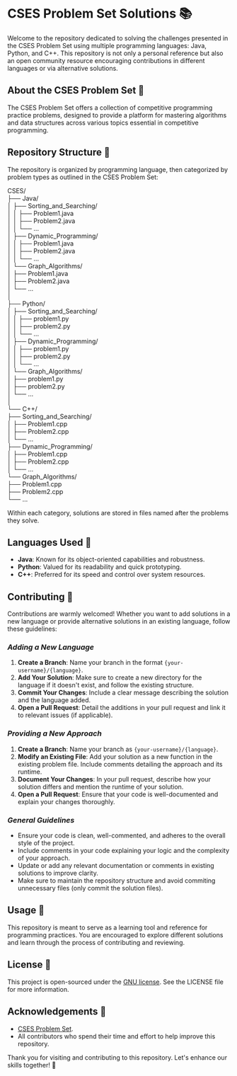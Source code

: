 # CSES Problem Set Solutions 📚

Welcome to the repository dedicated to solving the challenges presented in the CSES Problem Set using multiple programming languages: Java, Python, and C++. This repository is not only a personal reference but also an open community resource encouraging contributions in different languages or via alternative solutions.

## About the CSES Problem Set 🧠

The CSES Problem Set offers a collection of competitive programming practice problems, designed to provide a platform for mastering algorithms and data structures across various topics essential in competitive programming.

## Repository Structure 📂

The repository is organized by programming language, then categorized by problem types as outlined in the CSES Problem Set:

CSES/<br>
├── Java/<br>
│   ├── Sorting_and_Searching/<br>
│   │   ├── Problem1.java<br>
│   │   ├── Problem2.java<br>
│   │   └── ...<br>
│   ├── Dynamic_Programming/<br>
│   │   ├── Problem1.java<br>
│   │   ├── Problem2.java<br>
│   │   └── ...<br>
│   └── Graph_Algorithms/<br>
│       ├── Problem1.java<br>
│       ├── Problem2.java<br>
│       └── ...<br>
│<br>
├── Python/<br>
│   ├── Sorting_and_Searching/<br>
│   │   ├── problem1.py<br>
│   │   ├── problem2.py<br>
│   │   └── ...<br>
│   ├── Dynamic_Programming/<br>
│   │   ├── problem1.py<br>
│   │   ├── problem2.py<br>
│   │   └── ...<br>
│   └── Graph_Algorithms/<br>
│       ├── problem1.py<br>
│       ├── problem2.py<br>
│       └── ...<br>
│<br>
└── C++/<br>
    ├── Sorting_and_Searching/<br>
    │   ├── Problem1.cpp<br>
    │   ├── Problem2.cpp<br>
    │   └── ...<br>
    ├── Dynamic_Programming/<br>
    │   ├── Problem1.cpp<br>
    │   ├── Problem2.cpp<br>
    │   └── ...<br>
    └── Graph_Algorithms/<br>
        ├── Problem1.cpp<br>
        ├── Problem2.cpp<br>
        └── ...<br>


Within each category, solutions are stored in files named after the problems they solve.

## Languages Used 🚀

- **Java**: Known for its object-oriented capabilities and robustness.
- **Python**: Valued for its readability and quick prototyping.
- **C++**: Preferred for its speed and control over system resources.

## Contributing 🤝

Contributions are warmly welcomed! Whether you want to add solutions in a new language or provide alternative solutions in an existing language, follow these guidelines:

### *Adding a New Language*
1. **Create a Branch**: Name your branch in the format `{your-username}/{language}`.
2. **Add Your Solution**: Make sure to create a new directory for the language if it doesn't exist, and follow the existing structure.
3. **Commit Your Changes**: Include a clear message describing the solution and the language added.
4. **Open a Pull Request**: Detail the additions in your pull request and link it to relevant issues (if applicable).

### *Providing a New Approach*
1. **Create a Branch**: Name your branch as `{your-username}/{language}`.
2. **Modify an Existing File**: Add your solution as a new function in the existing problem file. Include comments detailing the approach and its runtime.
3. **Document Your Changes**: In your pull request, describe how your solution differs and mention the runtime of your solution.
4. **Open a Pull Request**: Ensure that your code is well-documented and explain your changes thoroughly.

### *General Guidelines*
- Ensure your code is clean, well-commented, and adheres to the overall style of the project.
- Include comments in your code explaining your logic and the complexity of your approach.
- Update or add any relevant documentation or comments in existing solutions to improve clarity.
- Make sure to maintain the repository structure and avoid commiting unnecessary files (only commit the solution files).

## Usage 📖

This repository is meant to serve as a learning tool and reference for programming practices. You are encouraged to explore different solutions and learn through the process of contributing and reviewing.

## License 🔐

This project is open-sourced under the [GNU license](LICENSE.md). See the LICENSE file for more information.

## Acknowledgements 🙏

- [CSES Problem Set](https://cses.fi/problemset/).
- All contributors who spend their time and effort to help improve this repository.

Thank you for visiting and contributing to this repository. Let's enhance our skills together! 🌟


